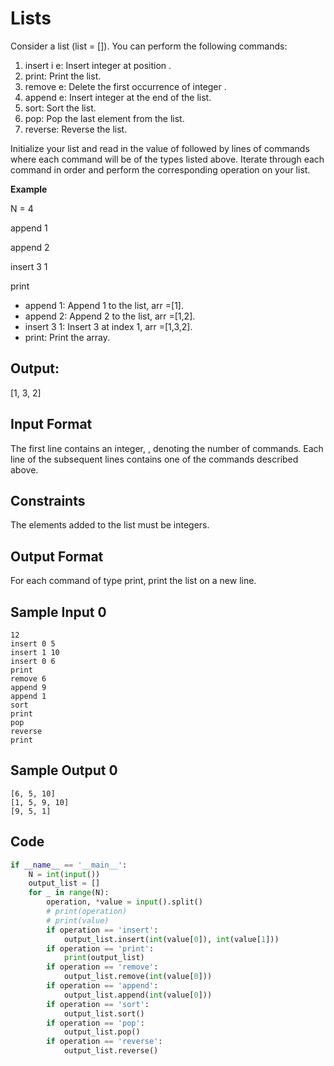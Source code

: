 # Lists
Consider a list (list = []). You can perform the following commands:

1. insert i e: Insert integer  at position .
2. print: Print the list.
3. remove e: Delete the first occurrence of integer .
4. append e: Insert integer  at the end of the list.
5. sort: Sort the list.
6. pop: Pop the last element from the list.
7. reverse: Reverse the list.

Initialize your list and read in the value of  followed by  lines of commands where each command will be of the  types listed above. Iterate through each command in order and perform the corresponding operation on your list.

**Example**

N = 4

append 1

append 2

insert 3 1

print

* append 1: Append 1 to the list, arr =[1].
* append 2: Append 2 to the list, arr =[1,2].
* insert 3 1: Insert 3 at index 1, arr =[1,3,2].
* print: Print the array.
## Output:
[1, 3, 2]
## Input Format

The first line contains an integer, , denoting the number of commands.
Each line  of the  subsequent lines contains one of the commands described above.

## Constraints

The elements added to the list must be integers.
## Output Format

For each command of type print, print the list on a new line.

## Sample Input 0

    12
    insert 0 5
    insert 1 10
    insert 0 6
    print
    remove 6
    append 9
    append 1
    sort
    print
    pop
    reverse
    print
## Sample Output 0

    [6, 5, 10]
    [1, 5, 9, 10]
    [9, 5, 1]

## Code

```python
if __name__ == '__main__':
    N = int(input())
    output_list = []
    for _ in range(N):
        operation, *value = input().split()
        # print(operation)
        # print(value)
        if operation == 'insert':
            output_list.insert(int(value[0]), int(value[1]))
        if operation == 'print':
            print(output_list)
        if operation == 'remove':
            output_list.remove(int(value[0]))
        if operation == 'append':
            output_list.append(int(value[0]))
        if operation == 'sort':
            output_list.sort()
        if operation == 'pop':
            output_list.pop()
        if operation == 'reverse':
            output_list.reverse()
```